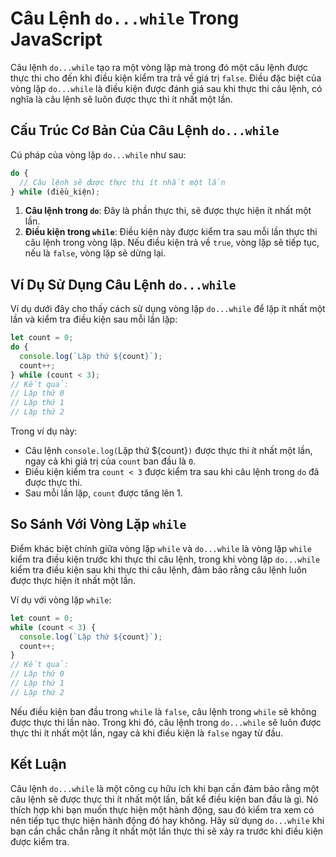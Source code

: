 # Câu Lệnh `do...while` Trong JavaScript

Câu lệnh `do...while` tạo ra một vòng lặp mà trong đó một câu lệnh được thực thi cho đến khi điều kiện kiểm tra trả về giá trị `false`. Điều đặc biệt của vòng lặp `do...while` là điều kiện được đánh giá sau khi thực thi câu lệnh, có nghĩa là câu lệnh sẽ luôn được thực thi ít nhất một lần.

## Cấu Trúc Cơ Bản Của Câu Lệnh `do...while`

Cú pháp của vòng lặp `do...while` như sau:

```javascript
do {
  // Câu lệnh sẽ được thực thi ít nhất một lần
} while (điều_kiện);
```

1. **Câu lệnh trong `do`**: Đây là phần thực thi, sẽ được thực hiện ít nhất một lần.
2. **Điều kiện trong `while`**: Điều kiện này được kiểm tra sau mỗi lần thực thi câu lệnh trong vòng lặp. Nếu điều kiện trả về `true`, vòng lặp sẽ tiếp tục, nếu là `false`, vòng lặp sẽ dừng lại.

## Ví Dụ Sử Dụng Câu Lệnh `do...while`

Ví dụ dưới đây cho thấy cách sử dụng vòng lặp `do...while` để lặp ít nhất một lần và kiểm tra điều kiện sau mỗi lần lặp:

```javascript
let count = 0;
do {
  console.log(`Lặp thứ ${count}`);
  count++;
} while (count < 3);
// Kết quả:
// Lặp thứ 0
// Lặp thứ 1
// Lặp thứ 2
```

Trong ví dụ này:
- Câu lệnh `console.log(`Lặp thứ ${count}`)` được thực thi ít nhất một lần, ngay cả khi giá trị của `count` ban đầu là `0`.
- Điều kiện kiểm tra `count < 3` được kiểm tra sau khi câu lệnh trong `do` đã được thực thi.
- Sau mỗi lần lặp, `count` được tăng lên 1.

## So Sánh Với Vòng Lặp `while`

Điểm khác biệt chính giữa vòng lặp `while` và `do...while` là vòng lặp `while` kiểm tra điều kiện trước khi thực thi câu lệnh, trong khi vòng lặp `do...while` kiểm tra điều kiện sau khi thực thi câu lệnh, đảm bảo rằng câu lệnh luôn được thực hiện ít nhất một lần.

Ví dụ với vòng lặp `while`:

```javascript
let count = 0;
while (count < 3) {
  console.log(`Lặp thứ ${count}`);
  count++;
}
// Kết quả:
// Lặp thứ 0
// Lặp thứ 1
// Lặp thứ 2
```

Nếu điều kiện ban đầu trong `while` là `false`, câu lệnh trong `while` sẽ không được thực thi lần nào. Trong khi đó, câu lệnh trong `do...while` sẽ luôn được thực thi ít nhất một lần, ngay cả khi điều kiện là `false` ngay từ đầu.

## Kết Luận

Câu lệnh `do...while` là một công cụ hữu ích khi bạn cần đảm bảo rằng một câu lệnh sẽ được thực thi ít nhất một lần, bất kể điều kiện ban đầu là gì. Nó thích hợp khi bạn muốn thực hiện một hành động, sau đó kiểm tra xem có nên tiếp tục thực hiện hành động đó hay không. Hãy sử dụng `do...while` khi bạn cần chắc chắn rằng ít nhất một lần thực thi sẽ xảy ra trước khi điều kiện được kiểm tra.